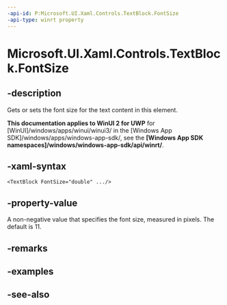 ```yaml
---
-api-id: P:Microsoft.UI.Xaml.Controls.TextBlock.FontSize
-api-type: winrt property
---
```


<!-- Property syntax
public double FontSize { get;  set; }
-->

# Microsoft.UI.Xaml.Controls.TextBlock.FontSize

## -description
Gets or sets the font size for the text content in this element.

**This documentation applies to WinUI 2 for UWP** for [WinUI]/windows/apps/winui/winui3/ in the [Windows App SDK]/windows/apps/windows-app-sdk/, see the **[Windows App SDK namespaces]/windows/windows-app-sdk/api/winrt/**.

## -xaml-syntax
```xaml
<TextBlock FontSize="double" .../>
```


## -property-value
A non-negative value that specifies the font size, measured in pixels. The default is 11.

## -remarks

## -examples

## -see-also

